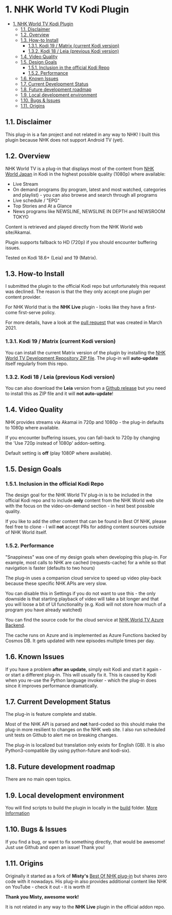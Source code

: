 # 1. NHK World TV Kodi Plugin

- [1. NHK World TV Kodi Plugin](#1-nhk-world-tv-kodi-plugin)
  - [1.1. Disclaimer](#11-disclaimer)
  - [1.2. Overview](#12-overview)
  - [1.3. How-to Install](#13-how-to-install)
    - [1.3.1. Kodi 19 / Matrix (current Kodi version)](#131-kodi-19--matrix-current-kodi-version)
    - [1.3.2. Kodi 18 / Leia (previous Kodi version)](#132-kodi-18--leia-previous-kodi-version)
  - [1.4. Video Quality](#14-video-quality)
  - [1.5. Design Goals](#15-design-goals)
    - [1.5.1. Inclusion in the official Kodi Repo](#151-inclusion-in-the-official-kodi-repo)
    - [1.5.2. Performance](#152-performance)
  - [1.6. Known Issues](#16-known-issues)
  - [1.7. Current Development Status](#17-current-development-status)
  - [1.8. Future development roadmap](#18-future-development-roadmap)
  - [1.9. Local development environment](#19-local-development-environment)
  - [1.10. Bugs & Issues](#110-bugs--issues)
  - [1.11. Origins](#111-origins)

## 1.1. Disclaimer

This plug-in is a fan project and not related in any way to NHK! I built this plugin because NHK does not support Android TV (yet).

## 1.2. Overview

NHK World TV is a plug-in that displays most of the content from [NHK World Japan](https://www3.nhk.or.jp/nhkworld/en/live/) in Kodi in the highest possible quality (1080p) where available:

- Live Stream
- On demand programs (by program, latest and most watched, categories and playlist) - you can also browse and search through all programs
- Live schedule / "EPG"
- Top Stories and At a Glance
- News programs like NEWSLINE, NEWSLINE IN DEPTH and NEWSROOM TOKYO

Content is retrieved and played directly from the NHK World web site/Akamai.

Plugin supports fallback to HD (720p) if you should encounter buffering issues.

Tested on Kodi 18.6+ (Leia) and 19 (Matrix).

## 1.3. How-to Install

I submitted the plugin to the official Kodi repo but unfortunately this request was declined. The reason is that the they only accept one plugin per content provider.

For NHK World that is the **NHK Live** plugin - looks like they have a first-come first-serve policy.

For more details, have a look at the [pull request](https://github.com/xbmc/repo-plugins/pull/3426) that was created in March 2021.

### 1.3.1. Kodi 19 / Matrix (current Kodi version)

You can install the current Matrix version of the plugin by installing the [NHK World TV Development Repository ZIP file](https://github.com/sbroenne/kodirepo/tree/master/repository.sbroenne/repository.sbroenne-0.0.13.zip). The plug-in will **auto-update** itself regularly from this repo.

### 1.3.2. Kodi 18 / Leia (previous Kodi version)

You can also download the **Leia** version from a [Github release](https://github.com/sbroenne/plugin.video.nhkworldtv/releases/download/v1.0.4/plugin.video.nhkworldtv-1.0.4.zip) but you need to install this as ZIP file and it will **not auto-update**!

## 1.4. Video Quality

NHK provides streams via Akamai in 720p and 1080p - the plug-in defaults to 1080p where available.

If you encounter buffering issues, you can fall-back to 720p by changing the 'Use 720p instead of 1080p' addon-setting.

Default setting is **off** (play 1080P where available).

## 1.5. Design Goals

### 1.5.1. Inclusion in the official Kodi Repo

The design goal for the NHK World TV plug-in is to be included in the official Kodi repo and to include **only** content from the NHK World web site with the focus on the video-on-demand section - in hest best possible quality.

If you like to add the other content that can be found in Best Of NHK, please feel free to clone - I will **not** accept PRs for adding content sources outside of NHK World itself.

### 1.5.2. Performance

"Snappiness" was one of my design goals when developing this plug-in. For example, most calls to NHK are cached (requests-cache) for a while so that navigation is faster (defaults to two hours)

The plug-in uses a companion cloud service to speed up video play-back because these specific  NHK APIs are very slow.

You can disable this in Settings if you do not want to use this - the only downside is that starting playback of video will take a bit longer and that you will loose a bit of UI functionality (e.g. Kodi will not store how much of a program you have already watched)

You can find the source code for the cloud service at [NHK World TV Azure Backend](https://github.com/sbroenne/nhkworldtv-backend).

The cache runs on Azure and is implemented as Azure Functions backed by Cosmos DB. It gets updated with new episodes multiple times per day.

## 1.6. Known Issues

If you have a problem **after an update**, simply exit Kodi and start it again - or start a different plug-in. This will usually fix it. This is caused by Kodi when you re-use the Python language invoker - which the plug-in does since it improves performance dramatically.

## 1.7. Current Development Status

The plug-in is feature complete and stable.

Most of the NHK API is parsed and **not** hard-coded so this should make the plug-in more resilient to changes on the NHK web site. I also run scheduled unit tests on Github to alert me on breaking changes.

The plug-in is localized but translation only exists for English (GB). It is also Python3-compatible (by using python-future and kodi-six).

## 1.8. Future development roadmap

There are no main open topics.

## 1.9. Local development environment

You will find scripts to build the plugin in locally in the [build](./build/) folder. [More Information](./build/readme.md)

## 1.10. Bugs & Issues

If you find a bug, or want to fix something directly, that would be awesome! Just use Github and open an issue! Thank you!

## 1.11. Origins

Originally it started as a fork of **Misty's** [Best Of NHK plug-in](https://forum.kodi.tv/showthread.php?tid=196657) but shares zero code with it nowadays. His plug-in also provides additional content like NHK on YouTube - check it out - it is worth it!

**Thank you Misty, awesome work!**

It is not related in any way to the **NHK Live** plugin in the official addon repo.
